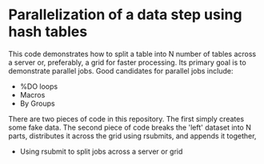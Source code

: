 # Parallelization of a data step using hash tables

This code demonstrates how to split a table into N number of tables across a server or, preferably, a grid for faster processing.  Its primary goal is to demonstrate parallel jobs.  Good candidates for parallel jobs include:
<ul>
<li>%DO loops</li>
<li>Macros</li>
<li>By Groups</li>
</ul>
There are two pieces of code in this repository.  The first simply creates some fake data.  The second piece of code breaks the 'left' dataset into N parts, distributes it across the grid using rsubmits, and appends it together, 

<ul>
<li> Using rsubmit to split jobs across a server or grid</li>
</ul>
